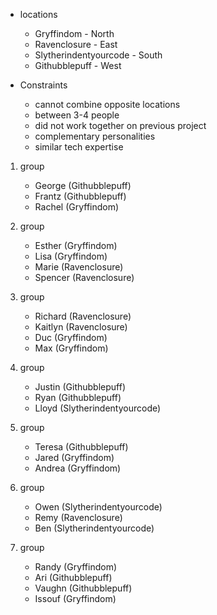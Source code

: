 - locations

  - Gryffindom - North
  - Ravenclosure - East
  - Slytherindentyourcode - South
  - Githubblepuff - West

- Constraints
  - cannot combine opposite locations
  - between 3-4 people
  - did not work together on previous project
  - complementary personalities
  - similar tech expertise

1. group

   - George (Githubblepuff)
   - Frantz (Githubblepuff)
   - Rachel (Gryffindom)

1. group

   - Esther (Gryffindom)
   - Lisa (Gryffindom)
   - Marie (Ravenclosure)
   - Spencer (Ravenclosure)

1. group

   - Richard (Ravenclosure)
   - Kaitlyn (Ravenclosure)
   - Duc (Gryffindom)
   - Max (Gryffindom)

1. group

   - Justin (Githubblepuff)
   - Ryan (Githubblepuff)
   - Lloyd (Slytherindentyourcode)

1. group

   - Teresa (Githubblepuff)
   - Jared (Gryffindom)
   - Andrea (Gryffindom)

1. group

   - Owen (Slytherindentyourcode)
   - Remy (Ravenclosure)
   - Ben (Slytherindentyourcode)

1. group
   - Randy (Gryffindom)
   - Ari (Githubblepuff)
   - Vaughn (Githubblepuff)
   - Issouf (Gryffindom)
